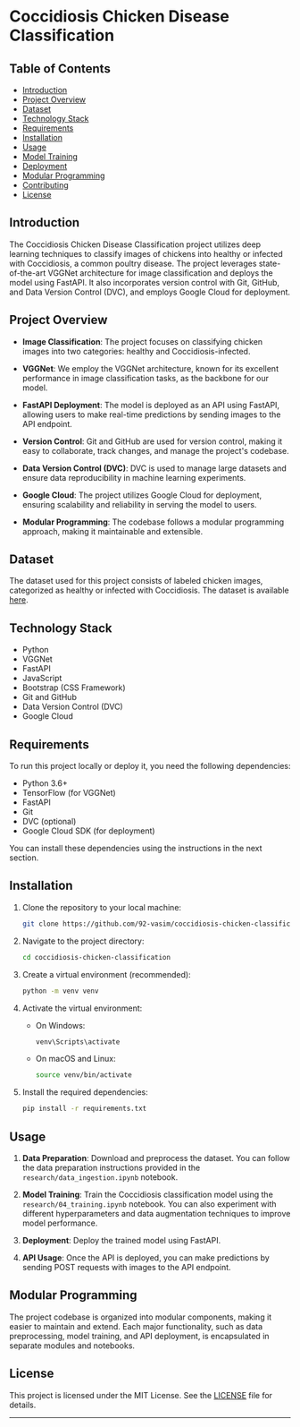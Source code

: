 # Coccidiosis Chicken Disease Classification

<!-- ![Coccidiosis](link_to_image.jpg) -->

## Table of Contents

- [Introduction](#introduction)
- [Project Overview](#project-overview)
- [Dataset](#dataset)
- [Technology Stack](#technology-stack)
- [Requirements](#requirements)
- [Installation](#installation)
- [Usage](#usage)
- [Model Training](#model-training)
- [Deployment](#deployment)
- [Modular Programming](#modular-programming)
- [Contributing](#contributing)
- [License](#license)

## Introduction

The Coccidiosis Chicken Disease Classification project utilizes deep learning techniques to classify images of chickens into healthy or infected with Coccidiosis, a common poultry disease. The project leverages state-of-the-art VGGNet architecture for image classification and deploys the model using FastAPI. It also incorporates version control with Git, GitHub, and Data Version Control (DVC), and employs Google Cloud for deployment.

## Project Overview

- **Image Classification**: The project focuses on classifying chicken images into two categories: healthy and Coccidiosis-infected.

- **VGGNet**: We employ the VGGNet architecture, known for its excellent performance in image classification tasks, as the backbone for our model.

- **FastAPI Deployment**: The model is deployed as an API using FastAPI, allowing users to make real-time predictions by sending images to the API endpoint.

- **Version Control**: Git and GitHub are used for version control, making it easy to collaborate, track changes, and manage the project's codebase.

- **Data Version Control (DVC)**: DVC is used to manage large datasets and ensure data reproducibility in machine learning experiments.

- **Google Cloud**: The project utilizes Google Cloud for deployment, ensuring scalability and reliability in serving the model to users.

- **Modular Programming**: The codebase follows a modular programming approach, making it maintainable and extensible.

## Dataset

The dataset used for this project consists of labeled chicken images, categorized as healthy or infected with Coccidiosis. The dataset is available [here](https://github.com/92-vasim/datasets/raw/main/Chicken-fecal-images.zip).

## Technology Stack

- Python
- VGGNet
- FastAPI
- JavaScript
- Bootstrap (CSS Framework)
- Git and GitHub
- Data Version Control (DVC)
- Google Cloud

## Requirements

To run this project locally or deploy it, you need the following dependencies:

- Python 3.6+
- TensorFlow (for VGGNet)
- FastAPI
- Git
- DVC (optional)
- Google Cloud SDK (for deployment)

You can install these dependencies using the instructions in the next section.

## Installation

1. Clone the repository to your local machine:

   ```bash
   git clone https://github.com/92-vasim/coccidiosis-chicken-classification.git
   ```

2. Navigate to the project directory:

   ```bash
   cd coccidiosis-chicken-classification
   ```

3. Create a virtual environment (recommended):

   ```bash
   python -m venv venv
   ```

4. Activate the virtual environment:

   - On Windows:

     ```bash
     venv\Scripts\activate
     ```

   - On macOS and Linux:

     ```bash
     source venv/bin/activate
     ```

5. Install the required dependencies:

   ```bash
   pip install -r requirements.txt
   ```

## Usage

1. **Data Preparation**: Download and preprocess the dataset. You can follow the data preparation instructions provided in the `research/data_ingestion.ipynb` notebook.

2. **Model Training**: Train the Coccidiosis classification model using the `research/04_training.ipynb` notebook. You can also experiment with different hyperparameters and data augmentation techniques to improve model performance.

3. **Deployment**: Deploy the trained model using FastAPI.

4. **API Usage**: Once the API is deployed, you can make predictions by sending POST requests with images to the API endpoint.

## Modular Programming

The project codebase is organized into modular components, making it easier to maintain and extend. Each major functionality, such as data preprocessing, model training, and API deployment, is encapsulated in separate modules and notebooks.


## License

This project is licensed under the MIT License. See the [LICENSE](LICENSE) file for details.

---
